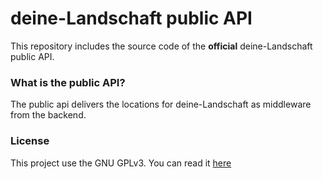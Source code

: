 # deine-Landschaft public API
This repository includes the source code of the **official** deine-Landschaft public API.

### What is the public API?
The public api delivers the locations for deine-Landschaft as middleware from the backend.

### License
This project use the GNU GPLv3. You can read it [here](./LICENSE)